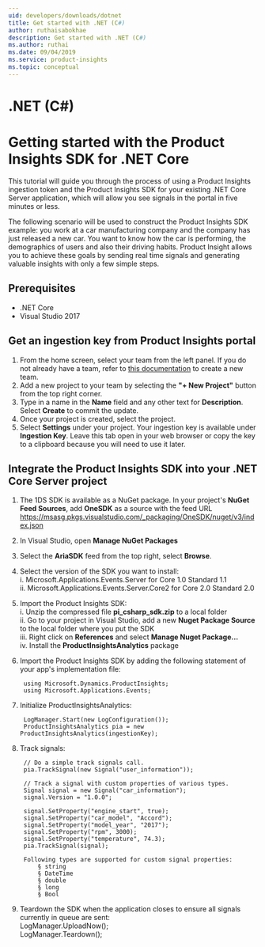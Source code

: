 ```yaml
---
uid: developers/downloads/dotnet
title: Get started with .NET (C#)
author: ruthaisabokhae
description: Get started with .NET (C#)
ms.author: ruthai
ms.date: 09/04/2019
ms.service: product-insights
ms.topic: conceptual
---
```

# .NET (C#)

# Getting started with the Product Insights SDK for .NET Core

This tutorial will guide you through the process of using a Product Insights ingestion token and the Product Insights SDK for your existing .NET Core Server application, which will allow you see signals in the portal in five minutes or less.

The following scenario will be used to construct the Product Insights SDK example: you work at a car manufacturing company and the company has just released a new car. You want to know how the car is performing, the demographics of users and also their driving habits. Product Insight allows you to achieve these goals by sending real time signals and generating valuable insights with only a few simple steps. 


## Prerequisites
* .NET Core
* Visual Studio 2017
	
## Get an ingestion key from Product Insights portal
1. From the home screen, select your team from the left panel. If you do not already have a team, refer to [this documentation](topics/developers/quick-starts/what-is.md) to create a new team.
2. Add a new project to your team by selecting the **"+ New Project"** button from the top right corner.
3. Type in a name in the **Name** field and any other text for **Description**. Select **Create** to commit the update.
4. Once your project is created, select the project.
5. Select **Settings** under your project. Your ingestion key is available under **Ingestion Key**. Leave this tab open in your web browser or copy the key to a clipboard because you will need to use it later.
		
## Integrate the Product Insights SDK into your .NET Core Server project
1. The 1DS SDK is available as a NuGet package. In your project's **NuGet Feed Sources**, add **OneSDK** as a source with the feed URL https://msasg.pkgs.visualstudio.com/_packaging/OneSDK/nuget/v3/index.json
		
2. In Visual Studio, open **Manage NuGet Packages**
		
3. Select the **AriaSDK** feed from the top right, select **Browse**.
		
4. Select the version of the SDK you want to install:  
			i. Microsoft.Applications.Events.Server for Core 1.0 Standard 1.1  
			ii. Microsoft.Applications.Events.Server.Core2 for Core 2.0 Standard 2.0  
			
5. Import the Product Insights SDK:  
			i. Unzip the compressed file **pi_csharp_sdk.zip** to a local folder  
			ii. Go to your project in Visual Studio, add a new **Nuget Package Source** to the local folder where you put the SDK  
			iii. Right click on **References** and select **Manage Nuget Package...**  
			iv. Install the **ProductInsightsAnalytics** package
		
		
6. Import the Product Insights SDK by adding the following statement of your app's implementation file:
		
		using Microsoft.Dynamics.ProductInsights;
		using Microsoft.Applications.Events;
		
7. Initialize ProductInsightsAnalytics:
		
		LogManager.Start(new LogConfiguration());
		ProductInsightsAnalytics pia = new ProductInsightsAnalytics(ingestionKey);
		
8. Track signals:
		
		// Do a simple track signals call.
		pia.TrackSignal(new Signal("user_information"));
		
		// Track a signal with custom properties of various types.
		Signal signal = new Signal("car_information");
		signal.Version = "1.0.0";
		
		signal.SetProperty("engine_start", true);
		signal.SetProperty("car_model", "Accord");
		signal.SetProperty("model_year", "2017");
		signal.SetProperty("rpm", 3000);
		signal.SetProperty("temperature", 74.3);
		pia.TrackSignal(signal);
		
		Following types are supported for custom signal properties:
			§ string
			§ DateTime
			§ double
			§ long
			§ Bool
		
9. Teardown the SDK when the application closes to ensure all signals currently in queue are sent:  
		LogManager.UploadNow();    
  LogManager.Teardown();
